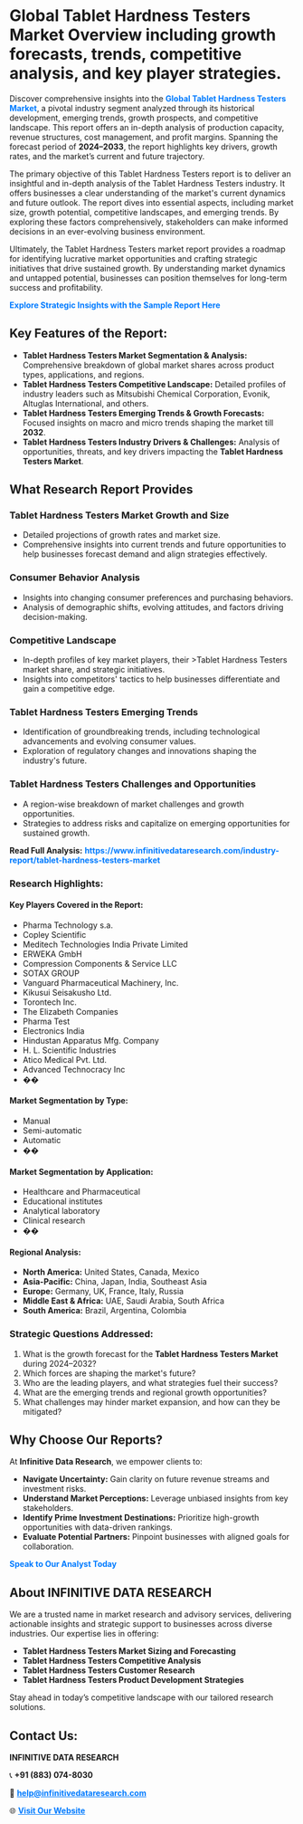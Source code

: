<h1>Global Tablet Hardness Testers Market Overview including growth forecasts, trends, competitive analysis, and key player strategies.</h1>
<p>
Discover comprehensive insights into the 
<a href="https://www.infinitivedataresearch.com/industry-report/tablet-hardness-testers-market" rel="dofollow" style="color: #007BFF; text-decoration: none;"><strong>Global Tablet Hardness Testers Market</strong></a>, a pivotal industry segment analyzed through its historical development, emerging trends, growth prospects, and competitive landscape. This report offers an in-depth analysis of production capacity, revenue structures, cost management, and profit margins. Spanning the forecast period of <strong>2024–2033</strong>, the report highlights key drivers, growth rates, and the market’s current and future trajectory.
</p>
<p>
The primary objective of this Tablet Hardness Testers report is to deliver an insightful and in-depth analysis of the Tablet Hardness Testers industry. It offers businesses a clear understanding of the market's current dynamics and future outlook. The report dives into essential aspects, including market size, growth potential, competitive landscapes, and emerging trends. By exploring these factors comprehensively, stakeholders can make informed decisions in an ever-evolving business environment.
</p>
<p>
Ultimately, the Tablet Hardness Testers market report provides a roadmap for identifying lucrative market opportunities and crafting strategic initiatives that drive sustained growth. By understanding market dynamics and untapped potential, businesses can position themselves for long-term success and profitability.
</p>
<p>
<a href="https://www.infinitivedataresearch.com/request-sample/reportId=108747" style="color: #007BFF; text-decoration: none;"><strong>Explore Strategic Insights with the Sample Report Here</strong></a>
</p>

<h2>Key Features of the Report:</h2>
<ul>
<li><strong>Tablet Hardness Testers Market Segmentation & Analysis:</strong> Comprehensive breakdown of global market shares across product types, applications, and regions.</li>
<li><strong>Tablet Hardness Testers Competitive Landscape:</strong> Detailed profiles of industry leaders such as Mitsubishi Chemical Corporation, Evonik, Altuglas International, and others.</li>
<li><strong>Tablet Hardness Testers Emerging Trends & Growth Forecasts:</strong> Focused insights on macro and micro trends shaping the market till <strong>2032</strong>.</li>
<li><strong>Tablet Hardness Testers Industry Drivers & Challenges:</strong> Analysis of opportunities, threats, and key drivers impacting the <strong>Tablet Hardness Testers Market</strong>.</li>
</ul>

<h2>What Research Report Provides</h2>
<h3>Tablet Hardness Testers Market Growth and Size</h3>
<ul>
<li>Detailed projections of growth rates and market size.</li>
<li>Comprehensive insights into current trends and future opportunities to help businesses forecast demand and align strategies effectively.</li>
</ul>

<h3>Consumer Behavior Analysis</h3>
<ul>
<li>Insights into changing consumer preferences and purchasing behaviors.</li>
<li>Analysis of demographic shifts, evolving attitudes, and factors driving decision-making.</li>
</ul>

<h3>Competitive Landscape</h3>
<ul>
<li>In-depth profiles of key market players, their >Tablet Hardness Testers market share, and strategic initiatives.</li>
<li>Insights into competitors' tactics to help businesses differentiate and gain a competitive edge.</li>
</ul>

<h3>Tablet Hardness Testers Emerging Trends</h3>
<ul>
<li>Identification of groundbreaking trends, including technological advancements and evolving consumer values.</li>
<li>Exploration of regulatory changes and innovations shaping the industry's future.</li>
</ul>

<h3>Tablet Hardness Testers Challenges and Opportunities</h3>
<ul>
<li>A region-wise breakdown of market challenges and growth opportunities.</li>
<li>Strategies to address risks and capitalize on emerging opportunities for sustained growth.</li>
</ul>
<p><strong>Read Full Analysis:</strong> <a href="https://www.infinitivedataresearch.com/industry-report/tablet-hardness-testers-market" rel="dofollow" style="color: #007BFF; text-decoration: none;"><strong>https://www.infinitivedataresearch.com/industry-report/tablet-hardness-testers-market</strong></a></p>
<h3>Research Highlights:</h3>
<h4>Key Players Covered in the Report:</h4>
<ul><li>Pharma Technology s.a.</li><li>Copley Scientific</li><li>Meditech Technologies India Private Limited</li><li>ERWEKA GmbH</li><li>Compression Components &amp; Service LLC</li><li>SOTAX GROUP</li><li>Vanguard Pharmaceutical Machinery, Inc.</li><li>Kikusui Seisakusho Ltd.</li><li>Torontech Inc.</li><li>The Elizabeth Companies</li><li>Pharma Test</li><li>Electronics India</li><li>Hindustan Apparatus Mfg. Company</li><li>H. L. Scientific Industries</li><li>Atico Medical Pvt. Ltd.</li><li>Advanced Technocracy Inc</li><li>��</li></ul>
<h4>Market Segmentation by Type:</h4>
<ul><li>Manual</li><li>Semi-automatic</li><li>Automatic</li><li>��</li></ul>
<h4>Market Segmentation by Application:</h4>
<ul><li>Healthcare and Pharmaceutical</li><li>Educational institutes</li><li>Analytical laboratory</li><li>Clinical research</li><li>��</li></ul>

<h4>Regional Analysis:</h4>
<ul>
<li><strong>North America:</strong> United States, Canada, Mexico</li>
<li><strong>Asia-Pacific:</strong> China, Japan, India, Southeast Asia</li>
<li><strong>Europe:</strong> Germany, UK, France, Italy, Russia</li>
<li><strong>Middle East & Africa:</strong> UAE, Saudi Arabia, South Africa</li>
<li><strong>South America:</strong> Brazil, Argentina, Colombia</li>
</ul>

<h3>Strategic Questions Addressed:</h3>
<ol>
<li>What is the growth forecast for the <strong>Tablet Hardness Testers Market</strong> during 2024–2032?</li>
<li>Which forces are shaping the market's future?</li>
<li>Who are the leading players, and what strategies fuel their success?</li>
<li>What are the emerging trends and regional growth opportunities?</li>
<li>What challenges may hinder market expansion, and how can they be mitigated?</li>
</ol>

<h2>Why Choose Our Reports?</h2>
<p>At <strong>Infinitive Data Research</strong>, we empower clients to:</p>
<ul>
<li><strong>Navigate Uncertainty:</strong> Gain clarity on future revenue streams and investment risks.</li>
<li><strong>Understand Market Perceptions:</strong> Leverage unbiased insights from key stakeholders.</li>
<li><strong>Identify Prime Investment Destinations:</strong> Prioritize high-growth opportunities with data-driven rankings.</li>
<li><strong>Evaluate Potential Partners:</strong> Pinpoint businesses with aligned goals for collaboration.</li>
</ul>
<p><a href="https://www.infinitivedataresearch.com/industry-report/tablet-hardness-testers-market" rel="dofollow" style="color: #007BFF; text-decoration: none;"><strong>Speak to Our Analyst Today</strong></a></p>

<h2>About INFINITIVE DATA RESEARCH</h2>
<p>We are a trusted name in market research and advisory services, delivering actionable insights and strategic support to businesses across diverse industries. Our expertise lies in offering:</p>
<ul>
<li><strong>Tablet Hardness Testers Market Sizing and Forecasting</strong></li>
<li><strong>Tablet Hardness Testers Competitive Analysis</strong></li>
<li><strong>Tablet Hardness Testers Customer Research</strong></li>
<li><strong>Tablet Hardness Testers Product Development Strategies</strong></li>
</ul>
<p>Stay ahead in today’s competitive landscape with our tailored research solutions.</p>

<h2>Contact Us:</h2>
<p><strong>INFINITIVE DATA RESEARCH</strong></p>
<p>📞 <strong>+91 (883) 074-8030</strong></p>
<p>📧 <strong><a href="mailto:help@infinitivedataresearch.com" style="color: #007BFF;">help@infinitivedataresearch.com</a></strong></p>
<p>🌐 <strong><a href="https://www.infinitivedataresearch.com" rel="dofollow" style="color: #007BFF;">Visit Our Website</a></strong></p>
